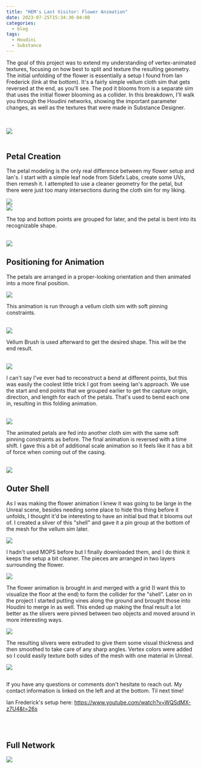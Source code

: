 ```yaml
---
title: "HEM's Last Visitor: Flower Animation"
date: 2023-07-25T15:34:30-04:00
categories:
  - blog
tags:
  - Houdini
  - Substance
---
```


The goal of this project was to extend my understanding of vertex-animated textures, focusing on how best to split and texture the resulting geometry. The initial unfolding of the flower is essentially a setup I found from Ian Frederick (link at the bottom). It's a fairly simple vellum cloth sim that gets reversed at the end, as you'll see. The pod it blooms from is a separate sim that uses the initial flower blooming as a collider. In this breakdown, I'll walk you through the Houdini networks, showing the important parameter changes, as well as the textures that were made in Substance Designer.

<div style="clear: both;">
    <h2></h2>
    <p></p>
</div>
<br>

<img src="https://bakedveg.github.io/portfolio/assets/gif/BloomingFlower.gif">

<br>
<br>

<div style="clear: both;">
    <h2>Petal Creation</h2>
    <p>The petal modeling is the only real difference between my flower setup and Ian's. I start with a simple leaf node from Sidefx Labs, create some UVs, then remesh it. I attempted to use a cleaner geometry for the petal, but there were just too many intersections during the cloth sim for my liking.</p>
</div>

<img src="https://bakedveg.github.io/portfolio/assets/gif/LeafCreationandUVs.png">

<br>
<img src="https://bakedveg.github.io/portfolio/assets/gif/GroupStartEndandRemesh.png">

<br>

The top and bottom points are grouped for later, and the petal is bent into its recognizable shape.

<br>

<img src="https://bakedveg.github.io/portfolio/assets/gif/BendPetal.png">

<br>



<div style="clear: both;">
    <h2>Positioning for Animation</h2>
    <p>The petals are arranged in a proper-looking orientation and then animated into a more final position.</p>
</div>

<img src="https://bakedveg.github.io/portfolio/assets/gif/PetalPositioning.gif">

<br>

This animation is run through a vellum cloth sim with soft pinning constraints.

<br>

<img src="https://bakedveg.github.io/portfolio/assets/gif/FlowerEndShape.gif">

<br>

Vellum Brush is used afterward to get the desired shape. This will be the end result.

<br>

<img src="https://bakedveg.github.io/portfolio/assets/gif/FlowerEndShape.png">

<br>

I can't say I've ever had to reconstruct a bend at different points, but this was easily the coolest little trick I got from seeing Ian's approach. We use the start and end points that we grouped earlier to get the capture origin, direction, and length for each of the petals. That's used to bend each one in, resulting in this folding animation.

<br>

<img src="https://bakedveg.github.io/portfolio/assets/gif/FlowerFoldingInAnim.gif">

<br>

The animated petals are fed into another cloth sim with the same soft pinning constraints as before. The final animation is reversed with a time shift. I gave this a bit of additional scale animation so it feels like it has a bit of force when coming out of the casing.

<br>

<img src="https://bakedveg.github.io/portfolio/assets/gif/FlowerFoldingOutSim.gif">






<div style="clear: both;">
    <h2>Outer Shell</h2>
    <p>As I was making the flower animation I knew it was going to be large in the Unreal scene, besides needing some place to hide this thing before it unfolds, I thought it'd be interesting to have an initial bud that it blooms out of. I created a sliver of this "shell" and gave it a pin group at the bottom of the mesh for the vellum sim later.</p>
</div>

<img src="https://bakedveg.github.io/portfolio/assets/gif/OuterShellSliver.gif">

I hadn't used MOPS before but I finally downloaded them, and I do think it keeps the setup a bit cleaner. The pieces are arranged in two layers surrounding the flower.

<img src="https://bakedveg.github.io/portfolio/assets/gif/CreateOuterShell.png">

The flower animation is brought in and merged with a grid (I want this to visualize the floor at the end) to form the collider for the "shell". Later on in the project I started putting vines along the ground and brought those into Houdini to merge in as well. This ended up making the final result a lot better as the slivers were pinned between two objects and moved around in more interesting ways.

<img src="https://bakedveg.github.io/portfolio/assets/gif/OuterShellSim.gif">

The resulting slivers were extruded to give them some visual thickness and then smoothed to take care of any sharp angles. Vertex colors were added so I could easily texture both sides of the mesh with one material in Unreal.

<img src="https://bakedveg.github.io/portfolio/assets/gif/CompletePlantAnimation.gif">









<div style="clear: both;">
    <h2></h2>
    <p>If you have any questions or comments don't hesitate to reach out. My contact information is linked on the left and at the bottom. Til next time!</p>
</div>

Ian Frederick's setup here: https://www.youtube.com/watch?v=WQSdMX-z7U4&t=26s

<div style="clear: both;">
    <h2></h2>
    <p></p>
</div>



<br>



<div style="clear: both;">
    <h2>Full Network</h2>
    <p></p>
</div>
<img src="https://bakedveg.github.io/portfolio/assets/images/InsertImage.png">
